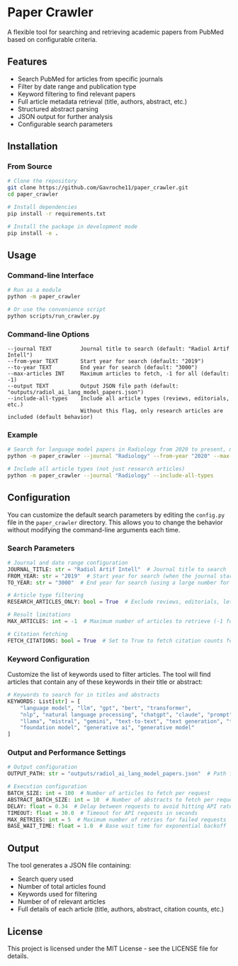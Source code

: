 # Paper Crawler

A flexible tool for searching and retrieving academic papers from PubMed based on configurable criteria.

## Features

- Search PubMed for articles from specific journals
- Filter by date range and publication type
- Keyword filtering to find relevant papers
- Full article metadata retrieval (title, authors, abstract, etc.)
- Structured abstract parsing
- JSON output for further analysis
- Configurable search parameters

## Installation

### From Source

```bash
# Clone the repository
git clone https://github.com/Gavroche11/paper_crawler.git
cd paper_crawler

# Install dependencies
pip install -r requirements.txt

# Install the package in development mode
pip install -e .
```

## Usage

### Command-line Interface

```bash
# Run as a module
python -m paper_crawler

# Or use the convenience script
python scripts/run_crawler.py
```

### Command-line Options

```
--journal TEXT         Journal title to search (default: "Radiol Artif Intell")
--from-year TEXT       Start year for search (default: "2019")
--to-year TEXT         End year for search (default: "3000")
--max-articles INT     Maximum articles to fetch, -1 for all (default: -1)
--output TEXT          Output JSON file path (default: "outputs/radiol_ai_lang_model_papers.json")
--include-all-types    Include all article types (reviews, editorials, etc.)
                       Without this flag, only research articles are included (default behavior)
```

### Example

```bash
# Search for language model papers in Radiology from 2020 to present, max 50 articles
python -m paper_crawler --journal "Radiology" --from-year "2020" --max-articles 50

# Include all article types (not just research articles)
python -m paper_crawler --journal "Radiology" --include-all-types
```

## Configuration

You can customize the default search parameters by editing the `config.py` file in the `paper_crawler` directory. This allows you to change the behavior without modifying the command-line arguments each time.

### Search Parameters

```python
# Journal and date range configuration
JOURNAL_TITLE: str = "Radiol Artif Intell"  # Journal title to search
FROM_YEAR: str = "2019"  # Start year for search (when the journal started)
TO_YEAR: str = "3000"  # End year for search (using a large number for all future articles)

# Article type filtering
RESEARCH_ARTICLES_ONLY: bool = True  # Exclude reviews, editorials, letters, and comments

# Result limitations
MAX_ARTICLES: int = -1  # Maximum number of articles to retrieve (-1 for all)

# Citation fetching
FETCH_CITATIONS: bool = True  # Set to True to fetch citation counts for papers
```

### Keyword Configuration

Customize the list of keywords used to filter articles. The tool will find articles that contain any of these keywords in their title or abstract:

```python
# Keywords to search for in titles and abstracts
KEYWORDS: List[str] = [
    "language model", "llm", "gpt", "bert", "transformer", 
    "nlp", "natural language processing", "chatgpt", "claude", "prompt",
    "llama", "mistral", "gemini", "text-to-text", "text generation", "text embedding",
    "foundation model", "generative ai", "generative model"
]
```

### Output and Performance Settings

```python
# Output configuration
OUTPUT_PATH: str = "outputs/radiol_ai_lang_model_papers.json"  # Path for results

# Execution configuration
BATCH_SIZE: int = 100  # Number of articles to fetch per request
ABSTRACT_BATCH_SIZE: int = 10  # Number of abstracts to fetch per request
DELAY: float = 0.34  # Delay between requests to avoid hitting API rate limits
TIMEOUT: float = 30.0  # Timeout for API requests in seconds
MAX_RETRIES: int = 5  # Maximum number of retries for failed requests
BASE_WAIT_TIME: float = 1.0  # Base wait time for exponential backoff
```

## Output

The tool generates a JSON file containing:
- Search query used
- Number of total articles found
- Keywords used for filtering
- Number of of relevant articles
- Full details of each article (title, authors, abstract, citation counts, etc.)

## License

This project is licensed under the MIT License - see the LICENSE file for details.
